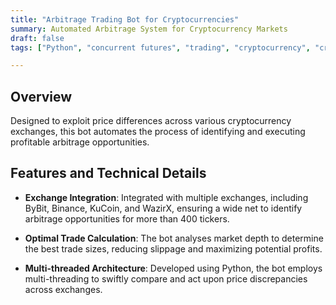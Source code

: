 ```yaml
---
title: "Arbitrage Trading Bot for Cryptocurrencies"
summary: Automated Arbitrage System for Cryptocurrency Markets
draft: false
tags: ["Python", "concurrent futures", "trading", "cryptocurrency", "crypto", "multi threading"]

---
```


## Overview

Designed to exploit price differences across various cryptocurrency exchanges, this bot automates the process of identifying and executing profitable arbitrage opportunities.

## Features and Technical Details

- **Exchange Integration**: Integrated with multiple exchanges, including ByBit, Binance, KuCoin, and WazirX, ensuring a wide net to identify arbitrage opportunities for more than 400 tickers.

- **Optimal Trade Calculation**: The bot analyses market depth to determine the best trade sizes, reducing slippage and maximizing potential profits.

- **Multi-threaded Architecture**: Developed using Python, the bot employs multi-threading to swiftly compare and act upon price discrepancies across exchanges.

